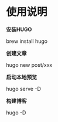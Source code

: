 # 使用说明

**安装HUGO**

brew install hugo

**创建文章**

hugo new post/xxx

**启动本地预览**

hugo serve -D

**构建博客**

hugo -D







